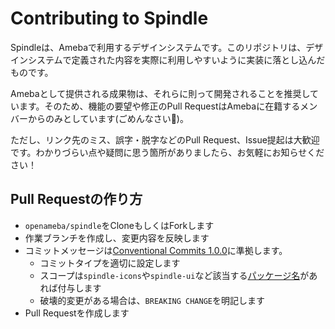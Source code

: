# Contributing to Spindle

Spindleは、Amebaで利用するデザインシステムです。このリポジトリは、デザインシステムで定義された内容を実際に利用しやすいように実装に落とし込んだものです。

Amebaとして提供される成果物は、それらに則って開発されることを推奨しています。そのため、機能の要望や修正のPull RequestはAmebaに在籍するメンバーからのみとしています(ごめんなさい🙇)。

ただし、リンク先のミス、誤字・脱字などのPull Request、Issue提起は大歓迎です。わかりづらい点や疑問に思う箇所がありましたら、お気軽にお知らせください！

## Pull Requestの作り方
- `openameba/spindle`をCloneもしくはForkします
- 作業ブランチを作成し、変更内容を反映します
- コミットメッセージは[Conventional Commits 1.0.0](https://www.conventionalcommits.org/en/v1.0.0/)に準拠します。
  - コミットタイプを適切に設定します
  - スコープは`spindle-icons`や`spindle-ui`など該当する[パッケージ名](https://github.com/openameba/spindle/tree/main/packages)があれば付与します
  - 破壊的変更がある場合は、`BREAKING CHANGE`を明記します
- Pull Requestを作成します
